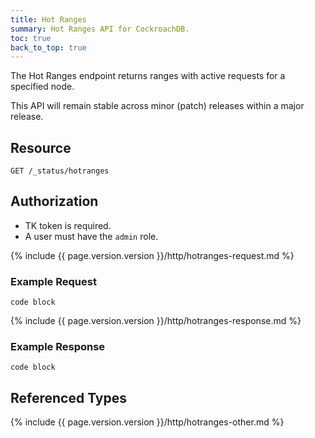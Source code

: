 ```yaml
---
title: Hot Ranges
summary: Hot Ranges API for CockroachDB.
toc: true
back_to_top: true
---
```


The Hot Ranges endpoint returns ranges with active requests for a specified node.

This API will remain stable across minor (patch) releases within a major release.

## Resource

`GET /_status/hotranges`

## Authorization

- TK token is required.
- A user must have the `admin` role.

{% include {{ page.version.version }}/http/hotranges-request.md %}

### Example Request

```
code block
```

{% include {{ page.version.version }}/http/hotranges-response.md %}

### Example Response

```
code block
```

## Referenced Types

{% include {{ page.version.version }}/http/hotranges-other.md %}
